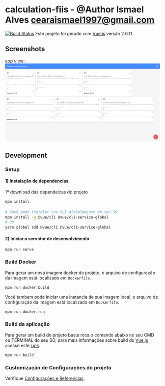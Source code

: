 # calculation-fiis - @Author Ismael Alves <cearaismael1997@gmail.com>
[![Build Status](https://travis-ci.com/ismaelalvesgit/vue-calculadora-fiis.svg?branch=master)](https://travis-ci.com/ismaelalvesgit/vue-calculadora-fiis)
Este projeto foi gerado com [Vue.js](https://vuejs.org/) versão 2.6.11

## Screenshots

app view:
![App UI](/app.png)

## Development

### Setup

#### 1) Instalação de dependencias
1º download das dependeicas do projeto
``` sh
npm install

# Você pode instalar vue CLI globalmeente em seu SO
npm install -g @vue/cli @vue/cli-service-global
# OU
yarn global add @vue/cli @vue/cli-service-global
```
#### 2) Iniciar o servidor de desenvolvimento
```
npm run serve
```
### Build Docker
Para gerar um nova imagem docker do projeto, o arquivo de configuração da imagem está localizado em `Dockerfile`.
``` sh
npm run docker:build
```
Você tambem pode iniciar uma instancia de sua imagem local, o arquivo de configuração da imagem está  localizado em `Dockerfile`.
``` sh
npm run docker:run
```
### Build da aplicação
Para gerar um build do projeto basta roca o comando abaixo no seu CMD ou TERMINAL do seu SO, para mais informações 
sobre build do [Vue.js](https://vuejs.org/) acesse este [Link](https://cli.vuejs.org/guide/mode-and-env.html).
```sh
npm run build
```
### Customização de Configurações do projeto
Verifique [Configurações e Referencias](https://cli.vuejs.org/config/).
